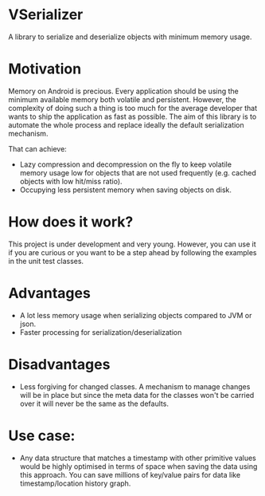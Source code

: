 # VSerializer
A library to serialize and deserialize objects with minimum memory usage.

# Motivation

Memory on Android is precious. Every application should be using the minimum available memory both volatile and persistent.
However, the complexity of doing such a thing is too much for the average developer that wants to ship the application as 
fast as possible. The aim of this library is to automate the whole process and replace ideally the default serialization mechanism.

That can achieve:
- Lazy compression and decompression on the fly to keep volatile memory usage low for objects that are not used frequently (e.g. cached objects with low hit/miss ratio).
- Occupying less persistent memory when saving objects on disk.


# How does it work?

This project is under development and very young. However, you can use it if you are curious or you want to be a step ahead by 
following the examples in the unit test classes.

# Advantages
- A lot less memory usage when serializing objects compared to JVM or json.
- Faster processing for serialization/deserialization

# Disadvantages
- Less forgiving for changed classes. A mechanism to manage changes will be in place but since the meta data for the classes won't be carried over it will never be the same as the defaults.

# Use case:
- Any data structure that matches a timestamp with other primitive values would be highly optimised in terms of space when saving the data using this approach. You can save millions of key/value pairs for data like timestamp/location history graph.
